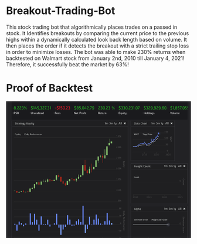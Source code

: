 # Breakout-Trading-Bot
This stock trading bot that algorithmically places trades on a passed in stock. It Identifies breakouts by comparing the current price to the previous highs within a dynamically calculated look back length based on volume. It then places the order if it detects the breakout with a strict trailing stop loss in order to minimize losses. The bot was able to make 230% returns when backtested on Walmart stock from January 2nd, 2010 till January 4, 2021! Therefore, it successfully beat the market by 63%!


# Proof of Backtest
![](backtest.png)
